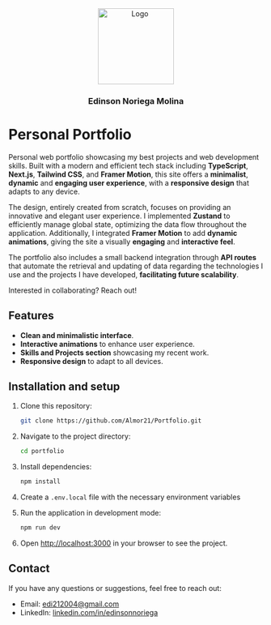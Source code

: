 <div align='center'>
    <img src="public/favicon.ico" alt="Logo" width="150" height="150">
    <h3 align="center">Edinson Noriega Molina</h3>
</div>

# Personal Portfolio

Personal web portfolio showcasing my best projects and web development skills. Built with a modern and efficient tech stack including **TypeScript**, **Next.js**, **Tailwind CSS**, and **Framer Motion**, this site offers a **minimalist**, **dynamic** and **engaging user experience**, with a **responsive design** that adapts to any device.

The design, entirely created from scratch, focuses on providing an innovative and elegant user experience. I implemented **Zustand** to efficiently manage global state, optimizing the data flow throughout the application. Additionally, I integrated **Framer Motion** to add **dynamic animations**, giving the site a visually **engaging** and **interactive feel**.

The portfolio also includes a small backend integration through **API routes** that automate the retrieval and updating of data regarding the technologies I use and the projects I have developed, **facilitating future scalability**.

Interested in collaborating? Reach out!

## Features

- **Clean and minimalistic interface**.
- **Interactive animations** to enhance user experience.
- **Skills and Projects section** showcasing my recent work.
- **Responsive design** to adapt to all devices.

## Installation and setup

1. Clone this repository:
   ```bash
   git clone https://github.com/Almor21/Portfolio.git
   ```

2. Navigate to the project directory:
   ```bash
   cd portfolio
   ```

3. Install dependencies:
   ```bash
   npm install
   ```

4. Create a `.env.local` file with the necessary environment variables

5. Run the application in development mode:
   ```bash
   npm run dev
   ```

6. Open [http://localhost:3000](http://localhost:3000) in your browser to see the project.

## Contact

If you have any questions or suggestions, feel free to reach out:

- Email: [edi212004@gmail.com](mailto:edi212004@gmail.com)
- LinkedIn: [linkedin.com/in/edinsonnoriega](https://linkedin.com/in/edinsonnoriega)
